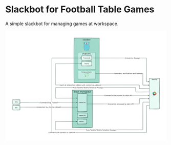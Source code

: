 # Slackbot for Football Table Games
A simple slackbot for managing games at workspace. 

![Architecture Diagram](./diagram.png)

